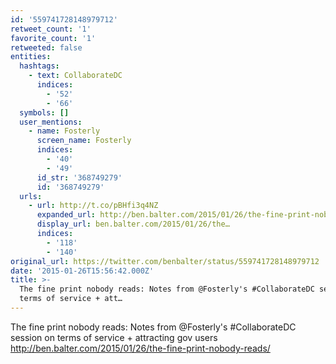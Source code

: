 ```yaml
---
id: '559741728148979712'
retweet_count: '1'
favorite_count: '1'
retweeted: false
entities:
  hashtags:
    - text: CollaborateDC
      indices:
        - '52'
        - '66'
  symbols: []
  user_mentions:
    - name: Fosterly
      screen_name: Fosterly
      indices:
        - '40'
        - '49'
      id_str: '368749279'
      id: '368749279'
  urls:
    - url: http://t.co/pBHfi3q4NZ
      expanded_url: http://ben.balter.com/2015/01/26/the-fine-print-nobody-reads/
      display_url: ben.balter.com/2015/01/26/the…
      indices:
        - '118'
        - '140'
original_url: https://twitter.com/benbalter/status/559741728148979712
date: '2015-01-26T15:56:42.000Z'
title: >-
  The fine print nobody reads: Notes from @Fosterly's #CollaborateDC session on
  terms of service + att…
---
```


The fine print nobody reads: Notes from @Fosterly's #CollaborateDC session on terms of service + attracting gov users http://ben.balter.com/2015/01/26/the-fine-print-nobody-reads/